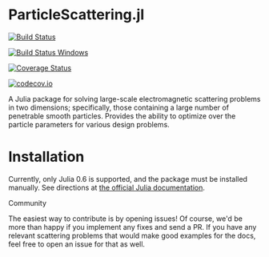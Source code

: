 # ParticleScattering.jl

[![Build Status](https://travis-ci.org/bblankrot/ParticleScattering.jl.svg?branch=master)](https://travis-ci.org/bblankrot/ParticleScattering.jl)

[![Build Status Windows](https://ci.appveyor.com/api/projects/status/p0p636vtrx95ch8m/branch/master?svg=true)](https://ci.appveyor.com/project/bblankrot/particlescattering-jl/branch/master)

[![Coverage Status](https://coveralls.io/repos/bblankrot/ParticleScattering.jl/badge.svg?branch=master&service=github)](https://coveralls.io/github/bblankrot/ParticleScattering.jl?branch=master)

[![codecov.io](http://codecov.io/github/bblankrot/ParticleScattering.jl/coverage.svg?branch=master)](http://codecov.io/github/bblankrot/ParticleScattering.jl?branch=master)

A Julia package for solving large-scale electromagnetic
scattering problems in two dimensions; specifically,
those containing a large number of penetrable smooth
particles. Provides the ability to optimize over the
particle parameters for various design problems.

# Installation

Currently, only Julia 0.6 is supported, and the package must be installed
manually. See directions at [the official Julia documentation](https://docs.julialang.org/en/stable/manual/packages/#Installing-Unregistered-Packages-1).

Community

The easiest way to contribute is by opening issues! Of course, we'd be more than happy if you implement any fixes and send a PR. If you have any relevant scattering problems that would make good examples for the docs, feel free to open an issue for that as well.
